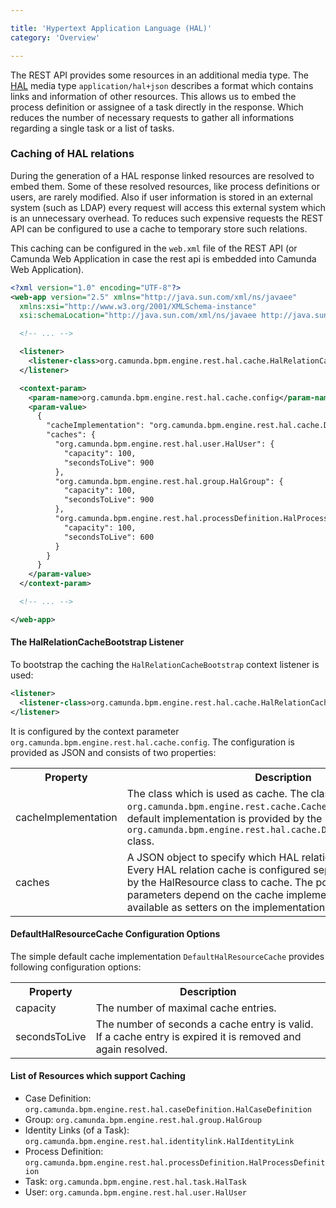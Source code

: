 ```yaml
---

title: 'Hypertext Application Language (HAL)'
category: 'Overview'

---
```


The REST API provides some resources in an additional media type. The
[HAL][hal] media type `application/hal+json` describes a format which contains
links and information of other resources. This allows us to embed the
process definition or assignee of a task directly in the response. Which
reduces the number of necessary requests to gather all informations regarding a
single task or a list of tasks.

### Caching of HAL relations

During the generation of a HAL response linked resources are resolved to embed
them.  Some of these resolved resources, like process definitions or users, are
rarely modified. Also if user information is stored in an external system (such as
LDAP) every request will access this external system which is an
unnecessary overhead. To reduces such expensive requests the REST API can be
configured to use a cache to temporary store such relations.

This caching can be configured in the `web.xml` file of the REST API (or Camunda Web Application in
case the rest api is embedded into Camunda Web Application).

```xml
<?xml version="1.0" encoding="UTF-8"?>
<web-app version="2.5" xmlns="http://java.sun.com/xml/ns/javaee"
  xmlns:xsi="http://www.w3.org/2001/XMLSchema-instance"
  xsi:schemaLocation="http://java.sun.com/xml/ns/javaee http://java.sun.com/xml/ns/javaee/web-app_2_5.xsd">

  <!-- ... -->

  <listener>
    <listener-class>org.camunda.bpm.engine.rest.hal.cache.HalRelationCacheBootstrap</listener-class>
  </listener>

  <context-param>
    <param-name>org.camunda.bpm.engine.rest.hal.cache.config</param-name>
    <param-value>
      {
        "cacheImplementation": "org.camunda.bpm.engine.rest.hal.cache.DefaultHalResourceCache",
        "caches": {
          "org.camunda.bpm.engine.rest.hal.user.HalUser": {
            "capacity": 100,
            "secondsToLive": 900
          },
          "org.camunda.bpm.engine.rest.hal.group.HalGroup": {
            "capacity": 100,
            "secondsToLive": 900
          },
          "org.camunda.bpm.engine.rest.hal.processDefinition.HalProcessDefinition": {
            "capacity": 100,
            "secondsToLive": 600
          }
        }
      }
    </param-value>
  </context-param>

  <!-- ... -->

</web-app>
```

#### The HalRelationCacheBootstrap Listener

To bootstrap the caching the `HalRelationCacheBootstrap` context listener is
used: 

```xml
<listener>
  <listener-class>org.camunda.bpm.engine.rest.hal.cache.HalRelationCacheBootstrap</listener-class>
</listener>
```

It is configured by the context parameter
`org.camunda.bpm.engine.rest.hal.cache.config`. The configuration is provided
as JSON and consists of two properties:

<table class="table table-striped">
  <tr>
    <th>Property</th>
    <th>Description</th>
  </tr>
  <tr>
    <td>cacheImplementation</td>
    <td>
      The class which is used as cache. The class has to implement the
      <code>org.camunda.bpm.engine.rest.cache.Cache</code> interface.
      A simple default implementation is provided by the
      <code>org.camunda.bpm.engine.rest.hal.cache.DefaultHalResourceCache</code> class.
    </td>
  </tr>
  <tr>
    <td>caches</td>
    <td>
      A JSON object to specify which HAL relations should be cached. Every HAL relation cache is configured
      separately and identified by the HalResource class to cache. The possible configuration parameters
      depend on the cache implementation and have to be available as setters on the implementation class.
    </td>
  </tr>
</table>

#### DefaultHalResourceCache Configuration Options

The simple default cache implementation `DefaultHalResourceCache` provides following configuration
options:

<table class="table table-striped">
  <tr>
    <th>Property</th>
    <th>Description</th>
  </tr>
  <tr>
    <td>capacity</td>
    <td>
      The number of maximal cache entries.
    </td>
  </tr>
  <tr>
    <td>secondsToLive</td>
    <td>
      The number of seconds a cache entry is valid. If a cache entry is expired it is removed
      and again resolved.
    </td>
  </tr>
</table>

#### List of Resources which support Caching

* Case Definition: `org.camunda.bpm.engine.rest.hal.caseDefinition.HalCaseDefinition`
* Group: `org.camunda.bpm.engine.rest.hal.group.HalGroup`
* Identity Links (of a Task): `org.camunda.bpm.engine.rest.hal.identitylink.HalIdentityLink`
* Process Definition: `org.camunda.bpm.engine.rest.hal.processDefinition.HalProcessDefinition`
* Task: `org.camunda.bpm.engine.rest.hal.task.HalTask`
* User: `org.camunda.bpm.engine.rest.hal.user.HalUser`

[hal]: http://stateless.co/hal_specification.html
